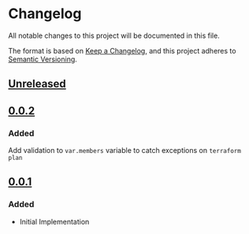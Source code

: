 # Changelog

All notable changes to this project will be documented in this file.

The format is based on [Keep a Changelog](https://keepachangelog.com/en/1.0.0/),
and this project adheres to [Semantic Versioning](https://semver.org/spec/v2.0.0.html).

## [Unreleased]

## [0.0.2]

### Added

Add validation to `var.members` variable to catch exceptions on `terraform plan`

## [0.0.1]

### Added

- Initial Implementation

<!-- markdown-link-check-disable -->

[unreleased]: https://github.com/mineiros-io/terraform-google-pubsub-topic-iam/compare/v0.0.2...HEAD
[0.0.2]: https://github.com/mineiros-io/terraform-google-pubsub-topic-iam/releases/tag/v0.0.2

<!-- markdown-link-check-disabled -->

[0.0.1]: https://github.com/mineiros-io/terraform-google-pubsub-topic-iam/releases/tag/v0.0.1
